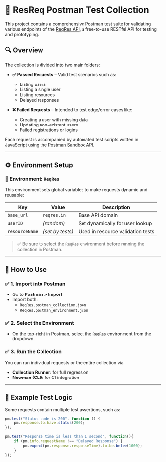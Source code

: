 # 🧪 ResReq Postman Test Collection

This project contains a comprehensive Postman test suite for validating various endpoints of the [ReqRes API](https://reqres.in/), a free-to-use RESTful API for testing and prototyping.

## 🔍 Overview

The collection is divided into two main folders:

- **✅ Passed Requests** – Valid test scenarios such as:
  - Listing users
  - Listing a single user
  - Listing resources
  - Delayed responses

- **❌ Failed Requests** – Intended to test edge/error cases like:
  - Creating a user with missing data
  - Updating non-existent users
  - Failed registrations or logins

Each request is accompanied by automated test scripts written in JavaScript using the [Postman Sandbox API](https://learning.postman.com/docs/writing-scripts/script-references/test-examples/).

---

## ⚙️ Environment Setup

### 📄 Environment: `ReqRes`
This environment sets global variables to make requests dynamic and reusable:

| Key           | Value       | Description                      |
|---------------|-------------|----------------------------------|
| `base_url`    | `reqres.in` | Base API domain                  |
| `userID`      | *(random)*  | Set dynamically for user lookup |
| `resourceName`| *(set by tests)* | Used in resource validation tests |

> ✅ Be sure to select the `ReqRes` environment before running the collection in Postman.

---

## 🚀 How to Use

### ✅ 1. Import into Postman

- Go to **Postman > Import**
- Import both:
  - `ReqRes.postman_collection.json`
  - `ReqRes.postman_environment.json`

### ✅ 2. Select the Environment

- On the top-right in Postman, select the `ReqRes` environment from the dropdown.

### ✅ 3. Run the Collection

You can run individual requests or the entire collection via:
- **Collection Runner**: for full regression
- **Newman (CLI)**: for CI integration

---

## 🧪 Example Test Logic

Some requests contain multiple test assertions, such as:

```javascript
pm.test("Status code is 200", function () {
    pm.response.to.have.status(200);
});

pm.test("Response time is less than 1 second", function(){
    if (pm.info.requestName !== "Delayed Response") {
        pm.expect(pm.response.responseTime).to.be.below(1000);
    }
});


